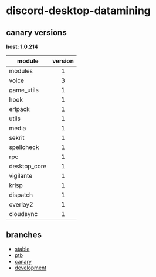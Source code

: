 # discord-desktop-datamining

## canary versions

**host: 1.0.214**

| module | version |
| ------ | :-----: |
| modules | 1 |
| voice | 3 |
| game_utils | 1 |
| hook | 1 |
| erlpack | 1 |
| utils | 1 |
| media | 1 |
| sekrit | 1 |
| spellcheck | 1 |
| rpc | 1 |
| desktop_core | 1 |
| vigilante | 1 |
| krisp | 1 |
| dispatch | 1 |
| overlay2 | 1 |
| cloudsync | 1 |

## branches

- [stable](https://github.com/OpenAsar/discord-desktop-datamining/tree/stable)
- [ptb](https://github.com/OpenAsar/discord-desktop-datamining/tree/ptb)
- [canary](https://github.com/OpenAsar/discord-desktop-datamining/tree/canary)
- [development](https://github.com/OpenAsar/discord-desktop-datamining/tree/development)